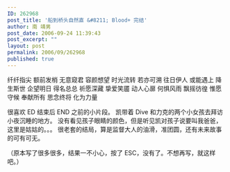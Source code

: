 ```yaml
---
ID: 262968
post_title: '船到桥头自然直 &#8211; Blood+ 完结'
author: 南 靖男
post_date: 2006-09-24 11:39:43
post_excerpt: ""
layout: post
permalink: 2006/09/262968
published: true
---
```

纤纤指尖 额前发梢  无意窥君 容颜想望
时光流转 若亦可溯  往日伊人 或能遇上
降生斯世 企望明日  得名总总 祈愿深藏
挚爱笑靥 动人心扉  何惧风雨 飘摇彷徨
惟愿守候 奉献所有  思念终将 化为力量
<!--more-->
很喜欢 ED 结束后 END 之前的小片段。
凯带着 Dive 和力克的两个小女孩去拜访小夜沉睡的地方。
没有看见孩子眼睛的颜色，但是听见凯对孩子说要叫我爸爸，这里是姑姑的。。。
很老套的结局，算是监督大人的油滑，准团圆，还有未来故事的可有可无。

（原本写了很多很多，结果一不小心，按了 ESC，没有了。不想再写，就这样吧。）